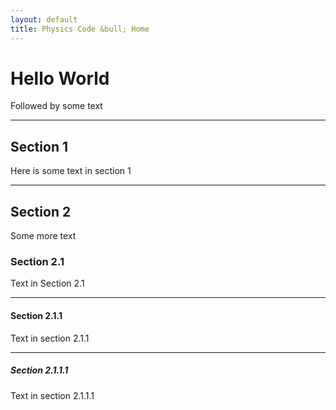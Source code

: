 ```yaml
---
layout: default
title: Physics Code &bull; Home
---
```


# Hello World

Followed by some text

***

## Section 1

Here is some text in section 1

***

## Section 2

Some more text

### Section 2.1

Text in Section 2.1

***

#### Section 2.1.1

Text in section 2.1.1

***

##### Section 2.1.1.1

Text in section 2.1.1.1
